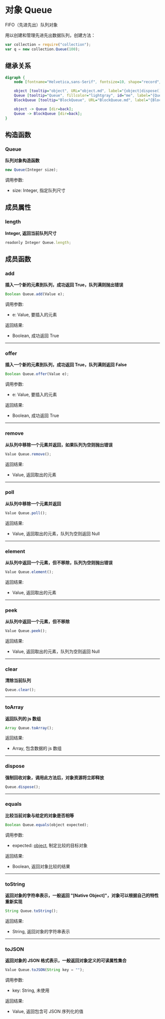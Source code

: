 # 对象 Queue
FIFO（先进先出）队列对象

用以创建和管理先进先出数据队列，创建方法：

```JavaScript
var collection = require("collection");
var q = new collection.Queue(100);
```

## 继承关系
```dot
digraph {
    node [fontname="Helvetica,sans-Serif", fontsize=10, shape="record", style="filled", fillcolor="white"];

    object [tooltip="object", URL="object.md", label="{object|dispose()\lequals()\ltoString()\ltoJSON()\l}"];
    Queue [tooltip="Queue", fillcolor="lightgray", id="me", label="{Queue|new Queue()\l|length\l|add()\loffer()\lremove()\lpoll()\lelement()\lpeek()\lclear()\ltoArray()\l}"];
    BlockQueue [tooltip="BlockQueue", URL="BlockQueue.md", label="{BlockQueue}"];

    object -> Queue [dir=back];
    Queue -> BlockQueue [dir=back];
}
```

## 构造函数
        
### Queue
**队列对象构造函数**

```JavaScript
new Queue(Integer size);
```

调用参数:
* size: Integer, 指定队列尺寸

## 成员属性
        
### length
**Integer, 返回当前队列尺寸**

```JavaScript
readonly Integer Queue.length;
```

## 成员函数
        
### add
**插入一个新的元素到队列，成功返回 True，队列满则抛出错误**

```JavaScript
Boolean Queue.add(Value e);
```

调用参数:
* e: Value, 要插入的元素

返回结果:
* Boolean, 成功返回 True

--------------------------
### offer
**插入一个新的元素到队列，成功返回 True，队列满则返回 False**

```JavaScript
Boolean Queue.offer(Value e);
```

调用参数:
* e: Value, 要插入的元素

返回结果:
* Boolean, 成功返回 True

--------------------------
### remove
**从队列中移除一个元素并返回，如果队列为空则抛出错误**

```JavaScript
Value Queue.remove();
```

返回结果:
* Value, 返回取出的元素

--------------------------
### poll
**从队列中移除一个元素并返回**

```JavaScript
Value Queue.poll();
```

返回结果:
* Value, 返回取出的元素，队列为空则返回 Null

--------------------------
### element
**从队列中返回一个元素，但不移除，队列为空则抛出错误**

```JavaScript
Value Queue.element();
```

返回结果:
* Value, 返回取出的元素

--------------------------
### peek
**从队列中返回一个元素，但不移除**

```JavaScript
Value Queue.peek();
```

返回结果:
* Value, 返回取出的元素，队列为空则返回 Null

--------------------------
### clear
**清除当前队列**

```JavaScript
Queue.clear();
```

--------------------------
### toArray
**返回队列的 js 数组**

```JavaScript
Array Queue.toArray();
```

返回结果:
* Array, 包含数据的 js 数组

--------------------------
### dispose
**强制回收对象，调用此方法后，对象资源将立即释放**

```JavaScript
Queue.dispose();
```

--------------------------
### equals
**比较当前对象与给定的对象是否相等**

```JavaScript
Boolean Queue.equals(object expected);
```

调用参数:
* expected: [object](object.md), 制定比较的目标对象

返回结果:
* Boolean, 返回对象比较的结果

--------------------------
### toString
**返回对象的字符串表示，一般返回 "[Native Object]"，对象可以根据自己的特性重新实现**

```JavaScript
String Queue.toString();
```

返回结果:
* String, 返回对象的字符串表示

--------------------------
### toJSON
**返回对象的 JSON 格式表示，一般返回对象定义的可读属性集合**

```JavaScript
Value Queue.toJSON(String key = "");
```

调用参数:
* key: String, 未使用

返回结果:
* Value, 返回包含可 JSON 序列化的值

